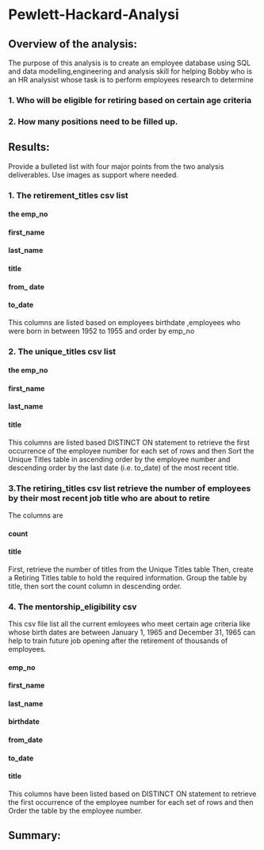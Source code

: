 # Pewlett-Hackard-Analysi
## Overview of the analysis:
The purpose of this analysis is to create an employee database using SQL and data modelling,engineering and analysis skill for helping Bobby who is an HR analysist
whose task is to perform employees research to determine 
### 1. Who will be eligible for retiring based on certain age criteria
### 2. How many positions need to be filled up.

## Results:
Provide a bulleted list with four major points from the two analysis deliverables. Use images as support where needed.
### 1. The retirement_titles csv list
#### the emp_no
#### first_name
#### last_name
#### title
#### from_ date
#### to_date 
This columns are listed based on employees birthdate ,employees who were born in between 1952 to 1955 and order by emp_no

### 2. The unique_titles csv list
#### the emp_no
#### first_name
#### last_name
#### title
This columns are listed based DISTINCT ON statement to retrieve the first occurrence of the employee number for each set of rows and then Sort the Unique Titles table in ascending order by the employee number and descending order by the last date (i.e. to_date) of the most recent title.

### 3.The retiring_titles csv list retrieve the number of employees by their most recent job title who are about to retire
 The columns are
#### count

#### title
First, retrieve the number of titles from the Unique Titles table
Then, create a Retiring Titles table to hold the required information.
Group the table by title, then sort the count column in descending order.

### 4. The mentorship_eligibility csv
This csv file list all the current emloyees who meet certain age criteria like whose birth dates are between January 1, 1965 and December 31, 1965 can help to
train future job opening after the retirement of thousands of employees.
#### emp_no
#### first_name
#### last_name
#### birthdate
#### from_date
#### to_date
#### title
This columns have been listed based on  DISTINCT ON statement to retrieve the first occurrence of the employee number for each set of rows and  then Order the table by the employee number.

## Summary:
